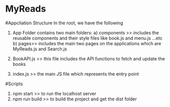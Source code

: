 # MyReads

#Appcliation Structure
In the root, we have the following
1) App Folder contains two main folders:
  a) components >> includes the reusable components and their style files like book.js and menu.js ...etc
  b) pages>> includes the main two pages on the applications which are MyReads.js and Search.js

2) BookAPI.js >> this file includes the API functions to fetch and update the books 
3) index.js >> the main JS file which represents the entry point

#Scripts
1) npm start >> to run the localhost server
2) npm run build >> to build the project and get the dist folder
  
  
